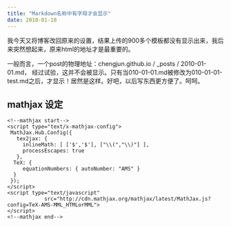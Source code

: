 ```yaml
---
title: "Markdown名称中有字母才会显示"
date: 2010-01-10
---
```


我今天又将博客改回原来的设置，结果上传的900多个模板都没有显示出来，我后来突然想起来，原来html的地址才是最重要的。

一般而言，一个post的物理地址：chengjun.github.io / _posts / 2010-01-01.md， 经过试验，这并不会被显示。只有当010-01-01.md被修改为010-01-01-test.md之后，才显示！居然是这样。好吧，以后写东西更方便了。呵呵。

## mathjax 设定

    <!--mathjax start-->
    <script type="text/x-mathjax-config">
     MathJax.Hub.Config({
       tex2jax: {
         inlineMath: [ ['$','$'], ["\\(","\\)"] ],
         processEscapes: true
       },
      TeX: {
         equationNumbers: { autoNumber: "AMS" }
      }
     });
    </script>
    <script type="text/javascript"
                src="http://cdn.mathjax.org/mathjax/latest/MathJax.js?config=TeX-AMS-MML_HTMLorMML">
    </script>
    <!--mathjax end-->
